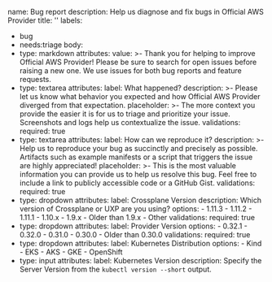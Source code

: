 name: Bug report
description: Help us diagnose and fix bugs in Official AWS Provider
title: ''
labels:
  - bug
  - needs:triage
body:
  - type: markdown
    attributes:
      value: >-
        Thank you for helping to improve Official AWS Provider!
        Please be sure to search for open issues before raising a new one. We
        use issues for both bug reports and feature requests.
  - type: textarea
    attributes:
      label: What happened?
      description: >-
        Please let us know what behavior you expected and how Official AWS
        Provider diverged from that expectation.
      placeholder: >-
        The more context you provide the easier it is for us to triage and
        prioritize your issue. Screenshots and logs help us contextualize the
        issue.
    validations:
      required: true
  - type: textarea
    attributes:
      label: How can we reproduce it?
      description: >-
        Help us to reproduce your bug as succinctly and precisely as possible.
        Artifacts such as example manifests or a script that triggers the issue
        are highly appreciated!
      placeholder: >-
        This is the most valuable information you can provide us to help us
        resolve this bug. Feel free to include a link to publicly accessible
        code or a GitHub Gist. 
    validations:
      required: true
  - type: dropdown
    attributes:
      label: Crossplane Version
      description: Which version of Crossplane or UXP are you using?
      options:
        - 1.11.3
        - 1.11.2
        - 1.11.1
        - 1.10.x
        - 1.9.x
        - Older than 1.9.x
        - Other
    validations:
      required: true
  - type: dropdown
    attributes:
      label: Provider Version
      options:
        - 0.32.1
        - 0.32.0
        - 0.31.0
        - 0.30.0
        - Older than 0.30.0
    validations:
      required: true
  - type: dropdown
    attributes:
      label: Kubernetes Distribution
      options:
        - Kind
        - EKS
        - AKS
        - GKE
        - OpenShift
  - type: input
    attributes:
      label: Kubernetes Version
      description: Specify the Server Version from the `kubectl version --short` output.
